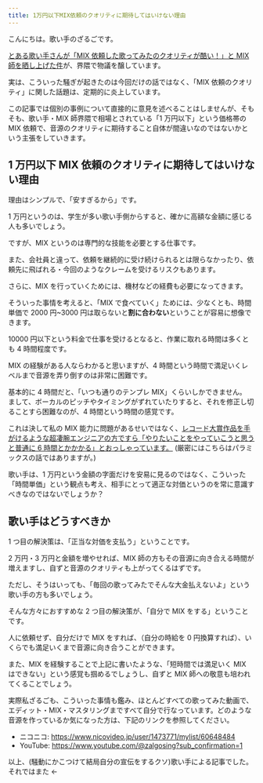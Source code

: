 ```yaml
---
title: 1万円以下MIX依頼のクオリティに期待してはいけない理由
---
```


こんにちは。歌い手のざるごです。

[とある歌い手さんが「MIX 依頼した歌ってみたのクオリティが酷い！」と MIX 師を晒し上げた件](https://twitter.com/Momosumomo_111/status/1695749851835949401)が、界隈で物議を醸しています。

実は、こういった騒ぎが起きたのは今回だけの話ではなく、「MIX 依頼のクオリティ」に関した話題は、定期的に炎上しています。

この記事では個別の事例について直接的に意見を述べることはしませんが、そもそも、歌い手・MIX 師界隈で相場とされている「1 万円以下」という価格帯の MIX 依頼で、音源のクオリティに期待すること自体が間違いなのではないかという主張をしていきます。

## 1 万円以下 MIX 依頼のクオリティに期待してはいけない理由

理由はシンプルで、「安すぎるから」です。

1 万円というのは、学生が多い歌い手側からすると、確かに高額な金額に感じる人も多いでしょう。

ですが、MIX というのは専門的な技能を必要とする仕事です。

また、会社員と違って、依頼を継続的に受け続けられるとは限らなかったり、依頼先に飛ばれる・今回のようなクレームを受けるリスクもあります。

さらに、MIX を行っていくためには、機材などの経費も必要になってきます。

そういった事情を考えると、「MIX で食べていく」ためには、少なくとも、時間単価で 2000 円~3000 円は取らないと**割に合わない**ということが容易に想像できます。

10000 円以下という料金で仕事を受けるとなると、作業に取れる時間は多くとも 4 時間程度です。

MIX の経験がある人ならわかると思いますが、4 時間という時間で満足いくレベルまで音源を弄り倒すのは非常に困難です。

基本的に 4 時間だと、「いつも通りのテンプレ MIX」くらいしかできません。
まして、ボーカルのピッチやタイミングがずれていたりすると、それを修正し切ることすら困難なのが、4 時間という時間の感覚です。

これは決して私の MIX 能力に問題があるせいではなく、[レコード大賞作品を手がけるような超凄腕エンジニアの方ですら「やりたいことをやっていこうと思うと普通に 6 時間とかかかる」とおっしゃっています。](https://www.youtube.com/watch?v=NW021NRojHw) (厳密にはこちらはパラミックスの話ではありますが。)

歌い手は、1 万円という金額の字面だけを安易に見るのではなく、こういった「時間単価」という観点も考え、相手にとって適正な対価というのを常に意識すべきなのではないでしょうか？

## 歌い手はどうすべきか

1 つ目の解決策は、「正当な対価を支払う」ということです。

2 万円・3 万円と金額を増やせれば、MIX 師の方もその音源に向き合える時間が増えますし、自ずと音源のクオリティも上がってくるはずです。

ただし、そうはいっても、「毎回の歌ってみたでそんな大金払えないよ」という歌い手の方も多いでしょう。

そんな方々におすすめな 2 つ目の解決策が、「自分で MIX をする」ということです。

人に依頼せず、自分だけで MIX をすれば、（自分の時給を 0 円換算すれば）、いくらでも満足いくまで音源に向き合うことができます。

また、MIX を経験することで上記に書いたような、「短時間では満足いく MIX はできない」という感覚も掴めるでしょうし、自ずと MIX 師への敬意も培われてくることでしょう。

実際私ざるごも、こういった事情も鑑み、ほとんどすべての歌ってみた動画で、エディット・MIX・マスタリングまですべて自分で行なっています。どのような音源を作っているか気になった方は、下記のリンクを参照してください。

- ニコニコ: https://www.nicovideo.jp/user/1473771/mylist/60648484
- YouTube: https://www.youtube.com/@zalgosing?sub_confirmation=1

以上、(騒動にかこつけて結局自分の宣伝をするクソ)歌い手による記事でした。それではまた ←
